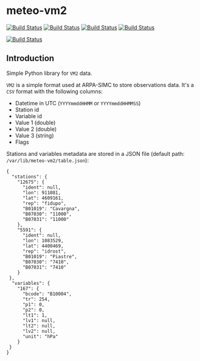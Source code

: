 # meteo-vm2

[![Build Status](https://badges.herokuapp.com/travis/ARPA-SIMC/meteo-vm2?branch=master&env=DOCKER_IMAGE=centos:7&label=centos7)](https://travis-ci.org/ARPA-SIMC/meteo-vm2)
[![Build Status](https://badges.herokuapp.com/travis/ARPA-SIMC/meteo-vm2?branch=master&env=DOCKER_IMAGE=fedora:29&label=fedora29)](https://travis-ci.org/ARPA-SIMC/meteo-vm2)
[![Build Status](https://badges.herokuapp.com/travis/ARPA-SIMC/meteo-vm2?branch=master&env=DOCKER_IMAGE=fedora:30&label=fedora30)](https://travis-ci.org/ARPA-SIMC/meteo-vm2)
[![Build Status](https://badges.herokuapp.com/travis/ARPA-SIMC/meteo-vm2?branch=master&env=DOCKER_IMAGE=fedora:rawhide&label=fedorarawhide)](https://travis-ci.org/ARPA-SIMC/meteo-vm2)

[![Build Status](https://copr.fedorainfracloud.org/coprs/simc/stable/package/meteo-vm2/status_image/last_build.png)](https://copr.fedorainfracloud.org/coprs/simc/stable/package/meteo-vm2/)

## Introduction

Simple Python library for `VM2` data.

`VM2` is a simple format used at ARPA-SIMC to store observations data. It's a
`CSV` format with the following columns:

- Datetime in UTC (`YYYYmmddHHMM` or `YYYYmmddHHMMSS`)
- Station id
- Variable id
- Value 1 (double)
- Value 2 (double)
- Value 3 (string)
- Flags

Stations and variables metadata are stored in a JSON file (default path: `/var/lib/meteo-vm2/table.json`):

```
{
  "stations": {
    "12675": {
      "ident": null,
      "lon": 911081,
      "lat": 4609161,
      "rep": "fidupo",
      "B01019": "Cavargna",
      "B07030": "11000",
      "B07031": "11000"
    },
    "5591": {
      "ident": null,
      "lon": 1083529,
      "lat": 4400469,
      "rep": "idrost",
      "B01019": "Piastre",
      "B07030": "7410",
      "B07031": "7410"
    }
 },
  "variables": {
    "167": {
      "bcode": "B10004",
      "tr": 254,
      "p1": 0,
      "p2": 0,
      "lt1": 1,
      "lv1": null,
      "lt2": null,
      "lv2": null,
      "unit": "hPa"
    }
 }
}
```
